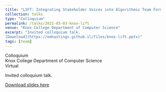 ```yaml
---
title: "LIFT: Integrating Stakeholder Voices into Algorithmic Team Formation"
collection: talks
type: "Colloquium"
permalink: /talks/2021-03-03-knox-lift
venue: "Knox College Department of Computer Science"
excerpt: "Invited colloquium talk.  
[Download](https://emhastings.github.il/files/knox-lift.pptx)"
tags: [team]
---
```


Colloquium  
Knox College Department of Computer Science  
Virtual

Invited colloquium talk.

[Download slides here](https://emhastings.github.il/files/knox-lift.pptx)
